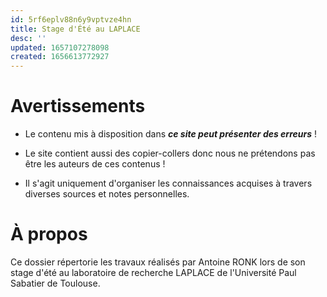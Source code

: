 ```yaml
---
id: 5rf6eplv88n6y9vptvze4hn
title: Stage d'Été au LAPLACE
desc: ''
updated: 1657107278098
created: 1656613772927
---
```


# Avertissements

- Le contenu mis à disposition dans **_ce site peut présenter des erreurs_** !

- Le site contient aussi des copier-collers donc nous ne prétendons pas être les auteurs de ces contenus !

- Il s'agit uniquement d'organiser les connaissances acquises à travers diverses sources et notes personnelles.

# À propos

Ce dossier répertorie les travaux réalisés par Antoine RONK lors de son stage d'été au laboratoire de recherche LAPLACE de l'Université Paul Sabatier de Toulouse.
